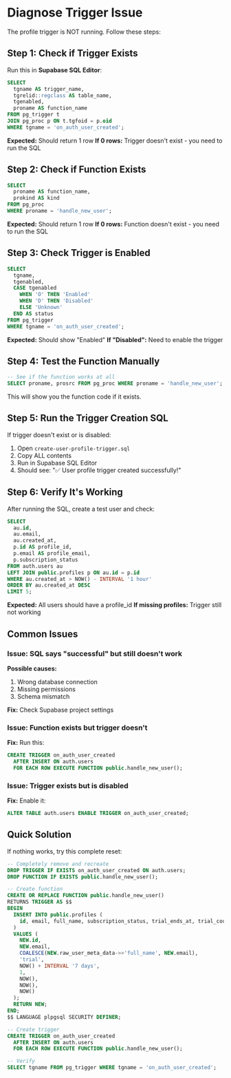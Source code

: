 # Diagnose Trigger Issue

The profile trigger is NOT running. Follow these steps:

## Step 1: Check if Trigger Exists

Run this in **Supabase SQL Editor**:

```sql
SELECT 
  tgname AS trigger_name,
  tgrelid::regclass AS table_name,
  tgenabled,
  proname AS function_name
FROM pg_trigger t
JOIN pg_proc p ON t.tgfoid = p.oid
WHERE tgname = 'on_auth_user_created';
```

**Expected:** Should return 1 row
**If 0 rows:** Trigger doesn't exist - you need to run the SQL

## Step 2: Check if Function Exists

```sql
SELECT 
  proname AS function_name,
  prokind AS kind
FROM pg_proc
WHERE proname = 'handle_new_user';
```

**Expected:** Should return 1 row
**If 0 rows:** Function doesn't exist - you need to run the SQL

## Step 3: Check Trigger is Enabled

```sql
SELECT 
  tgname,
  tgenabled,
  CASE tgenabled
    WHEN 'O' THEN 'Enabled'
    WHEN 'D' THEN 'Disabled'
    ELSE 'Unknown'
  END AS status
FROM pg_trigger
WHERE tgname = 'on_auth_user_created';
```

**Expected:** Should show "Enabled"
**If "Disabled":** Need to enable the trigger

## Step 4: Test the Function Manually

```sql
-- See if the function works at all
SELECT proname, prosrc FROM pg_proc WHERE proname = 'handle_new_user';
```

This will show you the function code if it exists.

## Step 5: Run the Trigger Creation SQL

If trigger doesn't exist or is disabled:

1. Open `create-user-profile-trigger.sql`
2. Copy ALL contents
3. Run in Supabase SQL Editor
4. Should see: "✅ User profile trigger created successfully!"

## Step 6: Verify It's Working

After running the SQL, create a test user and check:

```sql
SELECT 
  au.id,
  au.email,
  au.created_at,
  p.id AS profile_id,
  p.email AS profile_email,
  p.subscription_status
FROM auth.users au
LEFT JOIN public.profiles p ON au.id = p.id
WHERE au.created_at > NOW() - INTERVAL '1 hour'
ORDER BY au.created_at DESC
LIMIT 5;
```

**Expected:** All users should have a profile_id
**If missing profiles:** Trigger still not working

## Common Issues

### Issue: SQL says "successful" but still doesn't work

**Possible causes:**
1. Wrong database connection
2. Missing permissions
3. Schema mismatch

**Fix:** Check Supabase project settings

### Issue: Function exists but trigger doesn't

**Fix:** Run this:
```sql
CREATE TRIGGER on_auth_user_created
  AFTER INSERT ON auth.users
  FOR EACH ROW EXECUTE FUNCTION public.handle_new_user();
```

### Issue: Trigger exists but is disabled

**Fix:** Enable it:
```sql
ALTER TABLE auth.users ENABLE TRIGGER on_auth_user_created;
```

## Quick Solution

If nothing works, try this complete reset:

```sql
-- Completely remove and recreate
DROP TRIGGER IF EXISTS on_auth_user_created ON auth.users;
DROP FUNCTION IF EXISTS public.handle_new_user();

-- Create function
CREATE OR REPLACE FUNCTION public.handle_new_user()
RETURNS TRIGGER AS $$
BEGIN
  INSERT INTO public.profiles (
    id, email, full_name, subscription_status, trial_ends_at, trial_count, last_trial_at, created_at, updated_at
  )
  VALUES (
    NEW.id, 
    NEW.email, 
    COALESCE(NEW.raw_user_meta_data->>'full_name', NEW.email),
    'trial',
    NOW() + INTERVAL '7 days',
    1,
    NOW(),
    NOW(),
    NOW()
  );
  RETURN NEW;
END;
$$ LANGUAGE plpgsql SECURITY DEFINER;

-- Create trigger
CREATE TRIGGER on_auth_user_created
  AFTER INSERT ON auth.users
  FOR EACH ROW EXECUTE FUNCTION public.handle_new_user();

-- Verify
SELECT tgname FROM pg_trigger WHERE tgname = 'on_auth_user_created';
```

